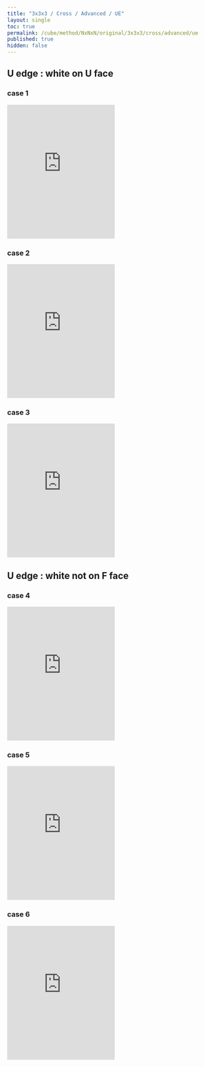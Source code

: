 ```yaml
---
title: "3x3x3 / Cross / Advanced / UE"
layout: single
toc: true
permalink: /cube/method/NxNxN/original/3x3x3/cross/advanced/ue
published: true
hidden: false
---
```


<head>
  <base target="_blank">
  <style>
    .iframe-wrapper {
      overflow    : hidden;
    }
    iframe {
      width       : 250px;
      height      : 330px;
      margin-top  : -20px;
      border      : none;
    }
  </style>
</head>



## U edge : white on U face

### case 1

<div class="iframe-wrapper">
  <iframe
    scrolling="no"
    src="https://ruwix.com/widget/3d/?alg=F%20D%20F&colored=U%20FD%20RD&hover=9&speed=500&flags=canvas"
  ></iframe>
</div>

### case 2

<div class="iframe-wrapper">
  <iframe
    scrolling="no"
    src="https://ruwix.com/widget/3d/?alg=F%20D2%20F&colored=U%20FD%20BD&hover=9&speed=500&flags=canvas"
  ></iframe>
</div>

### case 3

<div class="iframe-wrapper">
  <iframe
    scrolling="no"
    src="https://ruwix.com/widget/3d/?alg=F%20D'%20F&colored=U%20FD%20LD&hover=9&speed=500&flags=canvas"
  ></iframe>
</div>



## U edge : white not on F face

### case 4

<div class="iframe-wrapper">
  <iframe
    scrolling="no"
    src="https://ruwix.com/widget/3d/?alg=F%20R'&colored=U%20FD%20RD&hover=9&speed=500&flags=canvas"
  ></iframe>
</div>

### case 5

<div class="iframe-wrapper">
  <iframe
    scrolling="no"
    src="https://ruwix.com/widget/3d/?alg=F%20D'%20R'&colored=U%20LD%20RD&hover=9&speed=500&flags=canvas"
  ></iframe>
</div>

### case 6

<div class="iframe-wrapper">
  <iframe
    scrolling="no"
    src="https://ruwix.com/widget/3d/?alg=F%20D2'%20R'&colored=U%20BD%20RD&hover=9&speed=500&flags=canvas"
  ></iframe>
</div>

